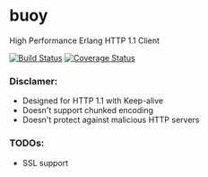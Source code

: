 # buoy

High Performance Erlang HTTP 1.1 Client

[![Build Status](https://travis-ci.org/lpgauth/buoy.svg?branch=dev)](https://travis-ci.org/lpgauth/buoy.svg?branch=dev)
[![Coverage Status](https://coveralls.io/repos/github/lpgauth/buoy/badge.svg?branch=dev)](https://coveralls.io/github/lpgauth/buoy?branch=dev)

### Disclamer:

- Designed for HTTP 1.1 with Keep-alive
- Doesn't support chunked encoding
- Doesn't protect against malicious HTTP servers

### TODOs:
- SSL support
